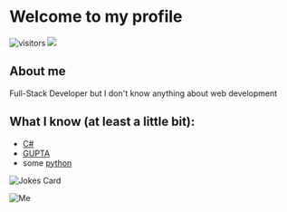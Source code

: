 # Welcome to my profile

![visitors](https://visitor-badge.glitch.me/badge?page_id=kochch1337&left_color=green&right_color=red)
![](https://gitwar.herokuapp.com/badge?username=kochch1337)

## About me
Full-Stack Developer but I don't know anything about web development

## What I know (at least a little bit):
- [C#](https://en.wikipedia.org/wiki/C_Sharp_(programming_language))
- [GUPTA](https://de.wikipedia.org/wiki/Gupta_Team_Developer)
- some [python](https://en.wikipedia.org/wiki/Python_(programming_language))

<!-- Markdown -->

![Jokes Card](https://readme-jokes.vercel.app/api)

![Me](https://img-9gag-fun.9cache.com/photo/aYoLPrV_700bwp.webp)
